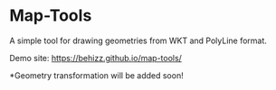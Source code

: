 # Map-Tools

A simple tool for drawing geometries from WKT and PolyLine format.

Demo site: https://behizz.github.io/map-tools/


*Geometry transformation will be added soon!

